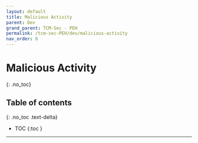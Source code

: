 ```yaml
---
layout: default
title: Malicious Activity
parent: Dev
grand_parent: TCM-Sec - PEH
permalink: /tcm-sec-PEH/dev/malicious-activity
nav_order: 8
---
```


# Malicious Activity <!-- markdownlint-disable-line MD025 MD022 -->
{: .no_toc}

## Table of contents <!-- markdownlint-disable-line MD022 -->
{: .no_toc .text-delta}

- TOC
{:toc }

---
